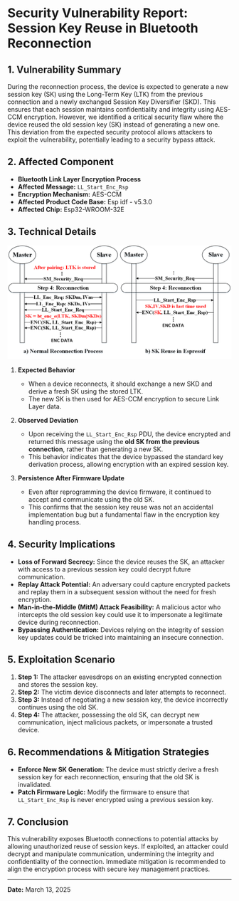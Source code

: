 # Security Vulnerability Report: Session Key Reuse in Bluetooth Reconnection


## 1. **Vulnerability Summary**
During the reconnection process, the device is expected to generate a new session key (SK) using the Long-Term Key (LTK) from the previous connection and a newly exchanged Session Key Diversifier (SKD). This ensures that each session maintains confidentiality and integrity using AES-CCM encryption. However, we identified a critical security flaw where the device reused the old session key (SK) instead of generating a new one. This deviation from the expected security protocol allows attackers to exploit the vulnerability, potentially leading to a security bypass attack.

## 2. **Affected Component**
- **Bluetooth Link Layer Encryption Process**
- **Affected Message:** `LL_Start_Enc_Rsp`
- **Encryption Mechanism:** AES-CCM
- **Affected Product Code Base:** Esp idf - v5.3.0
- **Affected Chip:** Esp32-WROOM-32E

## 3. **Technical Details**
![sk reuse](./picture/skreuse.png)
1. **Expected Behavior**  
   - When a device reconnects, it should exchange a new SKD and derive a fresh SK using the stored LTK.  
   - The new SK is then used for AES-CCM encryption to secure Link Layer data.

2. **Observed Deviation**
   - Upon receiving the `LL_Start_Enc_Rsp` PDU, the device encrypted and returned this message using the **old SK from the previous connection**, rather than generating a new SK.  
   - This behavior indicates that the device bypassed the standard key derivation process, allowing encryption with an expired session key.

3. **Persistence After Firmware Update**
   - Even after reprogramming the device firmware, it continued to accept and communicate using the old SK.  
   - This confirms that the session key reuse was not an accidental implementation bug but a fundamental flaw in the encryption key handling process.

## 4. **Security Implications**
- **Loss of Forward Secrecy:** Since the device reuses the SK, an attacker with access to a previous session key could decrypt future communication.
- **Replay Attack Potential:** An adversary could capture encrypted packets and replay them in a subsequent session without the need for fresh encryption.
- **Man-in-the-Middle (MitM) Attack Feasibility:** A malicious actor who intercepts the old session key could use it to impersonate a legitimate device during reconnection.
- **Bypassing Authentication:** Devices relying on the integrity of session key updates could be tricked into maintaining an insecure connection.

## 5. **Exploitation Scenario**
1. **Step 1:** The attacker eavesdrops on an existing encrypted connection and stores the session key.
2. **Step 2:** The victim device disconnects and later attempts to reconnect.
3. **Step 3:** Instead of negotiating a new session key, the device incorrectly continues using the old SK.
4. **Step 4:** The attacker, possessing the old SK, can decrypt new communication, inject malicious packets, or impersonate a trusted device.

## 6. **Recommendations & Mitigation Strategies**
- **Enforce New SK Generation:** The device must strictly derive a fresh session key for each reconnection, ensuring that the old SK is invalidated.
- **Patch Firmware Logic:** Modify the firmware to ensure that `LL_Start_Enc_Rsp` is never encrypted using a previous session key.

## 7. **Conclusion**
This vulnerability exposes Bluetooth connections to potential attacks by allowing unauthorized reuse of session keys. If exploited, an attacker could decrypt and manipulate communication, undermining the integrity and confidentiality of the connection. Immediate mitigation is recommended to align the encryption process with secure key management practices.

---
  
**Date:** March 13, 2025  